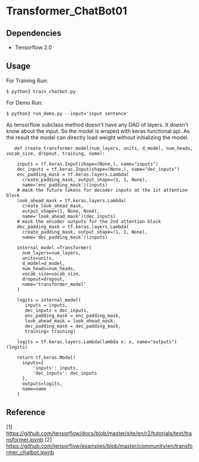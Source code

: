 # Transformer_ChatBot01




## Dependencies

* Tensorflow 2.0


## Usage

For Training Run:

```
$ python3 train_chatbot.py 

```

For Demo Run:

``` 
$ python3 run_demo.py --input='input sentence'

```

As tensorflow subclass method doesn't have any DAG of layers. It doesn't know about the input. So the model is wraped with keras functional api. As the result the model can directly load weight without initializing the model.

```
   def create_transformer_model(num_layers, units, d_model, num_heads, vocab_size, dropout, training, name):

    inputs = tf.keras.Input(shape=(None,), name="inputs")
    dec_inputs = tf.keras.Input(shape=(None,), name="dec_inputs")
    enc_padding_mask = tf.keras.layers.Lambda(
      create_padding_mask, output_shape=(1, 1, None),
      name='enc_padding_mask')(inputs)
    # mask the future tokens for decoder inputs at the 1st attention block
    look_ahead_mask = tf.keras.layers.Lambda(
      create_look_ahead_mask,
      output_shape=(1, None, None),
      name='look_ahead_mask')(dec_inputs)
    # mask the encoder outputs for the 2nd attention block
    dec_padding_mask = tf.keras.layers.Lambda(
      create_padding_mask, output_shape=(1, 1, None),
      name='dec_padding_mask')(inputs)

    internal_model =Transformer(
      num_layers=num_layers,
      units=units,
      d_model=d_model,
      num_heads=num_heads,
      vocab_size=vocab_size,
      dropout=dropout, 
      name='transformer_model'
    )

    logits = internal_model(
       inputs = inputs,
       dec_inputs = dec_inputs, 
       enc_padding_mask = enc_padding_mask, 
       look_ahead_mask = look_ahead_mask, 
       dec_padding_mask = dec_padding_mask,
       training= training)

    logits = tf.keras.layers.Lambda(lambda x: x, name="outputs")(logits)

    return tf.keras.Model(
      inputs={
          'inputs': inputs, 
          'dec_inputs': dec_inputs
      }, 
      outputs=logits, 
      name=name
    )
```

## Reference

[1] https://github.com/tensorflow/docs/blob/master/site/en/r2/tutorials/text/transformer.ipynb
[2] https://github.com/tensorflow/examples/blob/master/community/en/transformer_chatbot.ipynb


